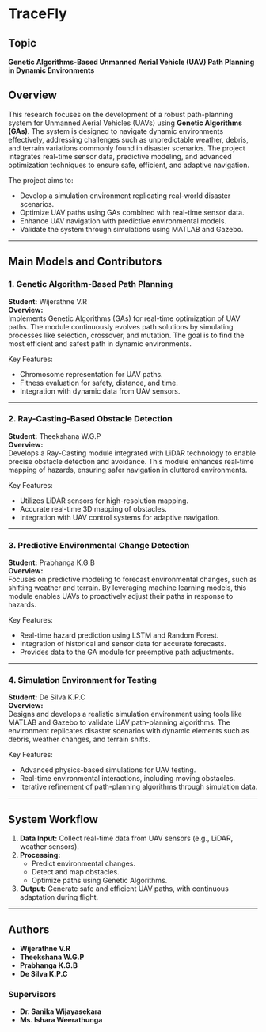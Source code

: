 # TraceFly

## Topic
**Genetic Algorithms-Based Unmanned Aerial Vehicle (UAV) Path Planning in Dynamic Environments**

## Overview
This research focuses on the development of a robust path-planning system for Unmanned Aerial Vehicles (UAVs) using **Genetic Algorithms (GAs)**. The system is designed to navigate dynamic environments effectively, addressing challenges such as unpredictable weather, debris, and terrain variations commonly found in disaster scenarios. The project integrates real-time sensor data, predictive modeling, and advanced optimization techniques to ensure safe, efficient, and adaptive navigation.

The project aims to:
- Develop a simulation environment replicating real-world disaster scenarios.
- Optimize UAV paths using GAs combined with real-time sensor data.
- Enhance UAV navigation with predictive environmental models.
- Validate the system through simulations using MATLAB and Gazebo.

---

## Main Models and Contributors

### 1. **Genetic Algorithm-Based Path Planning**
**Student:** Wijerathne V.R  
**Overview:**  
Implements Genetic Algorithms (GAs) for real-time optimization of UAV paths. The module continuously evolves path solutions by simulating processes like selection, crossover, and mutation. The goal is to find the most efficient and safest path in dynamic environments.

Key Features:
- Chromosome representation for UAV paths.
- Fitness evaluation for safety, distance, and time.
- Integration with dynamic data from UAV sensors.

---

### 2. **Ray-Casting-Based Obstacle Detection**
**Student:** Theekshana W.G.P  
**Overview:**  
Develops a Ray-Casting module integrated with LiDAR technology to enable precise obstacle detection and avoidance. This module enhances real-time mapping of hazards, ensuring safer navigation in cluttered environments.

Key Features:
- Utilizes LiDAR sensors for high-resolution mapping.
- Accurate real-time 3D mapping of obstacles.
- Integration with UAV control systems for adaptive navigation.

---

### 3. **Predictive Environmental Change Detection**
**Student:** Prabhanga K.G.B  
**Overview:**  
Focuses on predictive modeling to forecast environmental changes, such as shifting weather and terrain. By leveraging machine learning models, this module enables UAVs to proactively adjust their paths in response to hazards.

Key Features:
- Real-time hazard prediction using LSTM and Random Forest.
- Integration of historical and sensor data for accurate forecasts.
- Provides data to the GA module for preemptive path adjustments.

---

### 4. **Simulation Environment for Testing**
**Student:** De Silva K.P.C  
**Overview:**  
Designs and develops a realistic simulation environment using tools like MATLAB and Gazebo to validate UAV path-planning algorithms. The environment replicates disaster scenarios with dynamic elements such as debris, weather changes, and terrain shifts.

Key Features:
- Advanced physics-based simulations for UAV testing.
- Real-time environmental interactions, including moving obstacles.
- Iterative refinement of path-planning algorithms through simulation data.

---

## System Workflow
1. **Data Input:** Collect real-time data from UAV sensors (e.g., LiDAR, weather sensors).
2. **Processing:**
   - Predict environmental changes.
   - Detect and map obstacles.
   - Optimize paths using Genetic Algorithms.
3. **Output:** Generate safe and efficient UAV paths, with continuous adaptation during flight.

---

## Authors
- **Wijerathne V.R**
- **Theekshana W.G.P**
- **Prabhanga K.G.B**
- **De Silva K.P.C**

### Supervisors
- **Dr. Sanika Wijayasekara**
- **Ms. Ishara Weerathunga**
